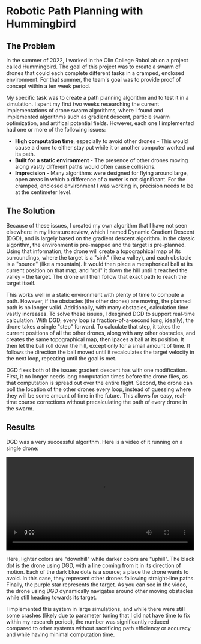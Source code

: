 # Robotic Path Planning with Hummingbird

## The Problem

In the summer of 2022, I worked in the Olin College RoboLab on a project called
Hummingbird. The goal of this project was to create a swarm of drones that could
each complete different tasks in a cramped, enclosed environment. For that
summer, the team's goal was to provide proof of concept within a ten week
period.

My specific task was to create a path planning algorithm and to test it in a
simulation. I spent my first two weeks researching the current
implementations of drone swarm algorithms, where I found and implemented
algorithms such as gradient descent, particle swarm optimization, and artifical
potential fields. However, each one I implemented had one or more of the
following issues:

- **High computation time**, especially to avoid other drones - This would cause a
  drone to either stay put while it or another computer worked out its path.
- **Built for a static environment** - The presence of other drones moving along
  vastly different paths would often cause collisions.
- **Imprecision** - Many algorithms were designed for flying around large, open areas
  in which a difference of a meter is not significant. For the cramped, enclosed
  environment I was working in, precision needs to be at the centimeter level.

## The Solution

Because of these issues, I created my own algorithm that I have not seen
elsewhere in my literature review, which I named Dynamic Gradient Descent (DGD),
and is largely based on the gradient descent algorithm. In the classic
algorithm, the environment is pre-mapped and the target is pre-planned. Using that
information, the drone will create a topographical map of its surroundings,
where the target is a "sink" (like a valley), and each obstacle is a "source"
(like a mountain). It would then place a metaphorical ball at its current
position on that map, and "roll" it down the hill until it reached the valley -
the target. The drone will then follow that exact path to reach the target
itself.

This works well in a static environment with plenty of time to compute a path.
However, if the obstacles (the other drones) are moving, the planned path is no longer valid.
Additionally, with many obstacles, calculation time vastly increases. To solve
these issues, I desgined DGD to support real-time calculation. With DGD, every loop
(a fraction-of-a-second long, ideally), the drone takes a single "step"
forward. To calculate that step, it takes the current positions of all the
other drones, along with any other obstacles, and creates the same topographical
map, then lpaces a ball at its position. It then let the ball roll down the
hill, except only for a small amount of time. It follows the direction
the ball moved until it recalculates the target velocity in the next loop,
repeating until the goal is met.

DGD fixes both of the issues gradient descent has with one modification. First, it
no longer needs long computation times before the drone flies, as that
computation is spread out over the entire flight. Second, the drone can poll the location of the other drones every loop, instead of guessing
where they will be some amount of time in the future. This allows for easy,
real-time course corrections without precalculating the path of every drone in
the swarm.

## Results

DGD was a very successful algorithm. Here is a video of it running on a single drone:

<video src="assets/dgd.mp4" width="500"></video>

Here, lighter colors are "downhill" while darker colors are "uphill". The black dot is the drone using DGD, with a line coming from it in its direction of motion. Each of the dark blue dots is a source; a place the drone wants to avoid. In this case, they represent other drones following straight-line paths. Finally, the purple star represents the target. As you can see in the video, the drone using DGD dynamically navigates around other moving obstacles while still heading towards its target.

I implemented this system in large simulations, and while there were still some crashes (likely due to parameter tuning that I did not have time to fix within my research period), the number was significantly reduced compared to other systems without sacrificing path efficiency or accuracy and while having minimal computation time.
